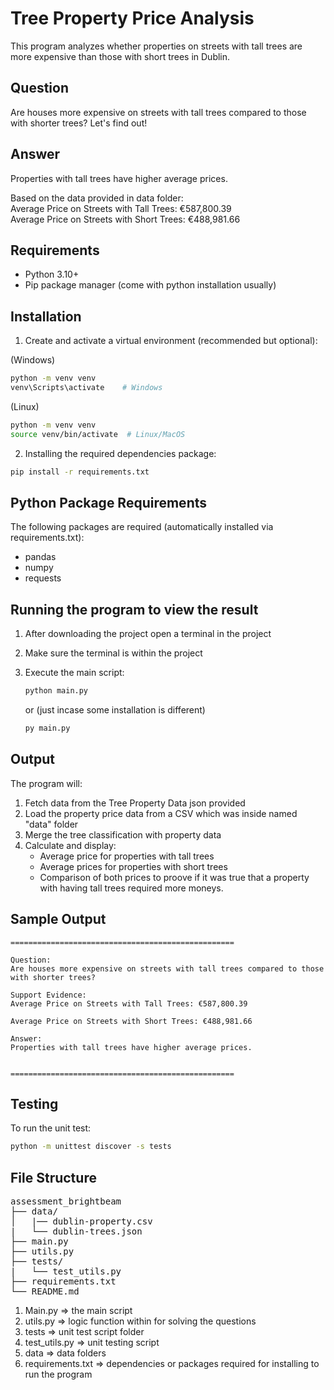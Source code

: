 # Tree Property Price Analysis

This program analyzes whether properties on streets with tall trees are more expensive than those with short trees in Dublin.

## Question
Are houses more expensive on streets with tall trees compared to those with shorter trees? Let's find out!

## Answer
Properties with tall trees have higher average prices.

Based on the data provided in data folder: <br/>
Average Price on Streets with Tall Trees: €587,800.39 <br/>
Average Price on Streets with Short Trees: €488,981.66 


## Requirements

- Python 3.10+
- Pip package manager (come with python installation usually)

## Installation
1. Create and activate a virtual environment (recommended but optional):

(Windows)
```bash
python -m venv venv
venv\Scripts\activate    # Windows
```

(Linux)
```bash
python -m venv venv
source venv/bin/activate  # Linux/MacOS
```

2. Installing the required dependencies package:
```bash
pip install -r requirements.txt
```

## Python Package Requirements
The following packages are required (automatically installed via requirements.txt):
- pandas
- numpy
- requests

## Running the program to view the result
1. After downloading the project open a terminal in the project
2. Make sure the terminal is within the project
3. Execute the main script:
   ```bash
   python main.py
   ```
   or (just incase some installation is different)

   ```bash
   py main.py
   ```

## Output
The program will:
1. Fetch data from the Tree Property Data json provided
2. Load the property price data from a CSV which was inside named "data" folder
3. Merge the tree classification with property data
4. Calculate and display:
    - Average price for properties with tall trees
    - Average prices for properties with short trees
    - Comparison of both prices to proove if it was true that a property with having tall trees required more moneys.
  
## Sample Output
```
==================================================

Question:
Are houses more expensive on streets with tall trees compared to those with shorter trees?

Support Evidence: 
Average Price on Streets with Tall Trees: €587,800.39 

Average Price on Streets with Short Trees: €488,981.66 

Answer:
Properties with tall trees have higher average prices.


==================================================
```
## Testing
To run the unit test:
```bash
python -m unittest discover -s tests
```

## File Structure
<pre>assessment_brightbeam
├── data/
│   |── dublin-property.csv
|   └── dublin-trees.json
├── main.py
├── utils.py
├── tests/
|   └── test_utils.py
├── requirements.txt
└── README.md
</pre>


1. Main.py => the main script
2. utils.py => logic function within for solving the questions
3. tests => unit test script folder
4. test_utils.py => unit testing script
5. data => data folders
6. requirements.txt => dependencies or packages required for installing to run the program
